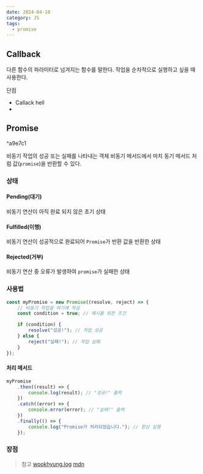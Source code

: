 ```yaml
---
date: 2024-04-10
category: JS
tags:
  - promise
---
```

## Callback 
다른 함수의 파라미터로 넘겨지는 함수를 말한다. 작업을 순차적으로 실행하고 싶을 때 사용한다.

단점
- Callack hell
- 


## Promise

^a9e7c1

비동기 작업의 성공 또는 실패를 나타내는 객체
비동기 메서드에서 마치 동기 메서드 처럼 값(`promise`)을 반환할 수 있다. 
### 상태
#### Pending(대기)
비동기 연산이 아직 완료 되지 않은 초기 상태
#### Fulfilled(이행)
비동기 연산이 성공적으로 완료되어 `Promise`가 반환 값을 반환한 상태
#### Rejected(거부)
비동기 연산 중 오류가 발생하여 `promise`가 실패한 상태

### 사용법
```js
const myPromise = new Promise((resolve, reject) => {
    // 비동기 작업을 여기에 작성
    const condition = true; // 예시를 위한 조건

    if (condition) {
        resolve("성공!"); // 작업 성공
    } else {
        reject("실패!"); // 작업 실패
    }
});
```
#### 처리 메서드
```js
myPromise
    .then((result) => {
        console.log(result); // "성공!" 출력
    })
    .catch((error) => {
        console.error(error); // "실패!" 출력
    })
    .finally(() => {
        console.log("Promise가 처리되었습니다."); // 항상 실행
    });
```

### 장점

> 참고
> [wookhyung.log](https://velog.io/@ctdlog/JS-%EC%9E%90%EB%B0%94-%EC%8A%A4%ED%81%AC%EB%A6%BD%ED%8A%B8%EC%9D%98-%EB%B9%84%EB%8F%99%EA%B8%B0-%EC%B2%98%EB%A6%AC-%ED%86%BA%EC%95%84%EB%B3%B4%EA%B8%B0)
> [mdn](https://developer.mozilla.org/ko/docs/Web/JavaScript/Reference/Global_Objects/Promise)

